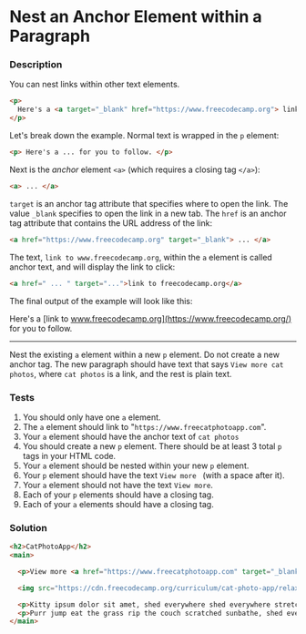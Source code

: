 # Nest an Anchor Element within a Paragraph

### Description

You can nest links within other text elements.

```html
<p>
  Here's a <a target="_blank" href="https://www.freecodecamp.org"> link to www.freecodecamp.org</a> for you to follow.
</p>
```

Let's break down the example. Normal text is wrapped in the `p` element:

```html
<p> Here's a ... for you to follow. </p>
```

Next is the *anchor* element `<a>` (which requires a closing tag `</a>`):

```html
<a> ... </a>
```

`target` is an anchor tag attribute that specifies where to open the link. The value `_blank` specifies to open the link in a new tab. The `href` is an anchor tag attribute that contains the URL address of the link:

```html
<a href="https://www.freecodecamp.org" target="_blank"> ... </a>
```

The text, `link to www.freecodecamp.org`, within the `a` element is called anchor text, and will display the link to click:

```html
<a href=" ... " target="...">link to freecodecamp.org</a>
```

The final output of the example will look like this:

Here's a [link to www.freecodecamp.org](https://www.freecodecamp.org/) for you to follow.

---

Nest the existing `a` element within a new `p` element. Do not create a new anchor tag. The new paragraph should have text that says `View more cat photos`, where `cat photos` is a link, and the rest is plain text.

### Tests

1. You should only have one `a` element.
2. The `a` element should link to "`https://www.freecatphotoapp.com`".
3. Your `a` element should have the anchor text of `cat photos`
4. You should create a new `p` element. There should be at least 3 total `p` tags in your HTML code.
5. Your `a` element should be nested within your new `p` element.
6. Your `p` element should have the text `View more ` (with a space after it).
7. Your `a` element should not have the text `View more`.
8. Each of your `p` elements should have a closing tag.
9. Each of your `a` elements should have a closing tag.

### Solution

```html
<h2>CatPhotoApp</h2>
<main>

  <p>View more <a href="https://www.freecatphotoapp.com" target="_blank">cat photos</a></p>

  <img src="https://cdn.freecodecamp.org/curriculum/cat-photo-app/relaxing-cat.jpg" alt="A cute orange cat lying on its back.">

  <p>Kitty ipsum dolor sit amet, shed everywhere shed everywhere stretching attack your ankles chase the red dot, hairball run catnip eat the grass sniff.</p>
  <p>Purr jump eat the grass rip the couch scratched sunbathe, shed everywhere rip the couch sleep in the sink fluffy fur catnip scratched.</p>
</main>
```